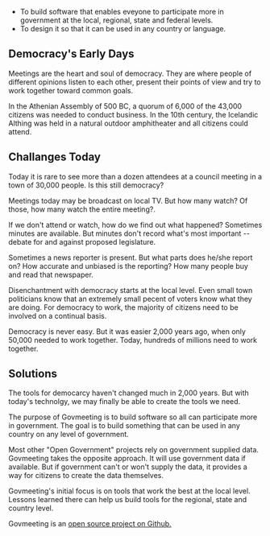 * To build software that enables eveyone to participate more in government at the local, regional, state and federal levels. 
* To design it so that it can be used in any country or language.

## Democracy's Early Days

Meetings are the heart and soul of democracy.
They are where people of different opinions listen to each other,
present their points of view and try to work together toward common goals.

In the Athenian Assembly of 500 BC, a quorum of 6,000 of the 43,000 citizens was needed to conduct business.
In the 10th century, the Icelandic Althing was held in a natural outdoor amphitheater and all citizens could attend.

## Challanges Today

Today it is rare to see more than a dozen attendees at a council meeting in a town of 30,000 people.
Is this still democracy?

Meetings today may be broadcast on local TV. But how many watch? Of those, how many watch the entire meeting?.

If we don't attend or watch, how do we find out what happened?
Sometimes minutes are available. But minutes don't record what's most important --
debate for and against proposed legislature.

Sometimes a news reporter is present.
But what parts does he/she report on? How accurate and unbiased is the reporting? How many people buy and read that newspaper.

Disenchantment with democracy starts at the local  level.
Even small town politicians know that an extremely small pecent of voters know what they are doing.
For democracy to work, the majority of citizens need to be involved on a continual basis.

Democracy is never easy. But it was easier 2,000 years ago, when only 50,000 needed to work together.
Today, hundreds of millions need to work together. 

## Solutions 

The tools for democarcy haven't changed much in 2,000 years. But with today's technolgy, we may finally be able to create the tools we need.

The purpose of Govmeeting is to build software so all can participate more in government.
The goal is to build something that can be used in any country on any level of government.

Most other "Open Government" projects rely on government supplied data. Govmeeting takes the opposite approach.
It will use government data if available. But if government can't or won't supply the data, it provides a way for citizens to create the data themselves.

Govmeeting's initial focus is on tools that work the best at the local level. Lessons learned there
can help us build tools for the regional, state and country level.

Govmeeting is  an  <a href="https://github.com/govmeeting/govmeeting"> open source project on Github. </a>

